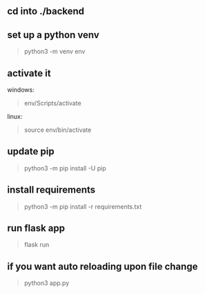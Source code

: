 ## cd into ./backend

## set up a python venv
> python3 -m venv env

## activate it
windows:
> env/Scripts/activate

linux:
> source env/bin/activate

## update pip
> python3 -m pip install -U pip

## install requirements
> python3 -m pip install -r requirements.txt

## run flask app
> flask run

## if you want auto reloading upon file change
> python3 app.py